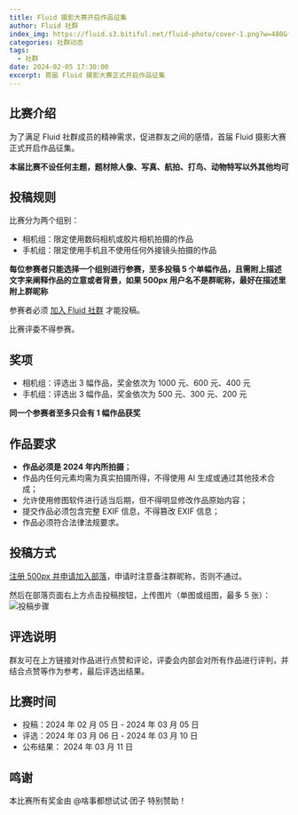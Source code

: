 ```yaml
---
title: Fluid 摄影大赛开启作品征集
author: Fluid 社群
index_img: https://fluid.s3.bitiful.net/fluid-photo/cover-1.png?w=480&fmt=webp
categories: 社群动态
tags:
  - 社群
date: 2024-02-05 17:30:00
excerpt: 首届 Fluid 摄影大赛正式开启作品征集
---
```


## 比赛介绍

为了满足 Fluid 社群成员的精神需求，促进群友之间的感情，首届 Fluid 摄影大赛正式开启作品征集。

**本届比赛不设任何主题，题材除人像、写真、航拍、打鸟、动物特写以外其他均可**

## 投稿规则

比赛分为两个组别：
- 相机组：限定使用数码相机或胶片相机拍摄的作品
- 手机组：限定使用手机且不使用任何外接镜头拍摄的作品

**每位参赛者只能选择一个组别进行参赛，至多投稿 5 个单幅作品，且需附上描述文字来阐释作品的立意或者背景，如果 500px 用户名不是群昵称，最好在描述里附上群昵称**

参赛者必须 [加入 Fluid 社群](/community/) 才能投稿。

比赛评委不得参赛。

## 奖项
- 相机组：评选出 3 幅作品，奖金依次为 1000 元、600 元、400 元
- 手机组：评选出 3 幅作品，奖金依次为 500 元、300 元、200 元

**同一个参赛者至多只会有 1 幅作品获奖**

## 作品要求
- **作品必须是 2024 年内所拍摄**；
- 作品内任何元素均需为真实拍摄所得，不得使用 AI 生成或通过其他技术合成；
- 允许使用修图软件进行适当后期，但不得明显修改作品原始内容；
- 提交作品必须包含完整 EXIF 信息，不得篡改 EXIF 信息；
- 作品必须符合法律法规要求。

## 投稿方式

[注册 500px 并申请加入部落](https://500px.com.cn/page/tribe/detail?tribeId=92c5a21769da441aad1d8e39f0f3efbd&pagev=works)，申请时注意备注群昵称，否则不通过。

然后在部落页面右上方点击投稿按钮，上传图片（单图或组图，最多 5 张）：
![投稿步骤](https://fluid.s3.bitiful.net/fluid-photo/step.png?w=640&fmt=webp)

## 评选说明
群友可在上方链接对作品进行点赞和评论，评委会内部会对所有作品进行评判，并结合点赞等作为参考，最后评选出结果。

## 比赛时间
- 投稿：2024 年 02 月 05 日 - 2024 年 03 月 05 日
- 评选：2024 年 03 月 06 日 - 2024 年 03 月 10 日
- 公布结果： 2024 年 03 月 11 日

## 鸣谢
本比赛所有奖金由 @啥事都想试试·团子 特别赞助！
